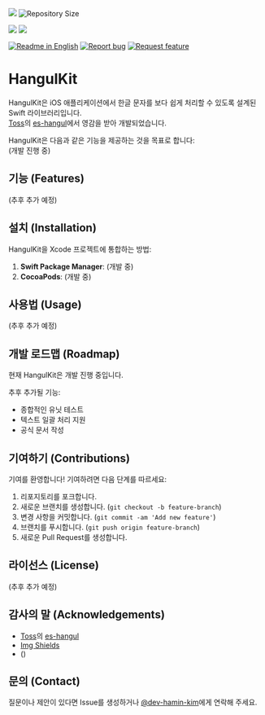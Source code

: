 <!--배지-->
![][license-shield] ![Repository Size][repository-size-shield]

<!--Swift Package Index Compatibility Badges-->
[![](https://img.shields.io/endpoint?url=https%3A%2F%2Fswiftpackageindex.com%2Fapi%2Fpackages%2Fdev-hamin-kim%2FHangulKit%2Fbadge%3Ftype%3Dswift-versions)](https://swiftpackageindex.com/dev-hamin-kim/HangulKit) [![](https://img.shields.io/endpoint?url=https%3A%2F%2Fswiftpackageindex.com%2Fapi%2Fpackages%2Fdev-hamin-kim%2FHangulKit%2Fbadge%3Ftype%3Dplatforms)](https://swiftpackageindex.com/dev-hamin-kim/HangulKit)

<!--프로젝트 대문 이미지-->


<!--프로젝트 버튼-->
 [![Readme in English][readme-eng-shield]][readme-eng-url] [![Report bug][report-bug-shield]][report-bug-url] [![Request feature][request-feature-shield]][request-feature-url]


<!--Url for Badges-->
[license-shield]: https://img.shields.io/github/license/dev-hamin-kim/HangulKit?labelColor=D8D8D8&color=04B4AE
[repository-size-shield]: https://img.shields.io/github/repo-size/dev-hamin-kim/HangulKit?labelColor=D8D8D8&color=BE81F7

<!--Url for Buttons-->
[readme-eng-shield]: https://img.shields.io/badge/-readme%20in%20English-2E2E2E?style=for-the-badge

[report-bug-shield]: https://img.shields.io/badge/-%F0%9F%90%9E%20report%20bug-F5A9A9?style=for-the-badge
[report-bug-url]: https://github.com/dev-hamin-kim/HangulKit/issues

[request-feature-shield]: https://img.shields.io/badge/-%E2%9C%A8%20request%20feature-A9D0F5?style=for-the-badge
[request-feature-url]: https://github.com/dev-hamin-kim/HangulKit/issues

<!--URLS-->
[license-url]: LICENSE.md
[readme-eng-url]: /README_en.md

# HangulKit

HangulKit은 iOS 애플리케이션에서 한글 문자를 보다 쉽게 처리할 수 있도록 설계된 Swift 라이브러리입니다.  
[Toss](https://github.com/toss)의 [es-hangul](https://github.com/toss/es-hangul)에서 영감을 받아 개발되었습니다.

HangulKit은 다음과 같은 기능을 제공하는 것을 목표로 합니다:  
(개발 진행 중)

## 기능 (Features)

(추후 추가 예정)

## 설치 (Installation)

HangulKit을 Xcode 프로젝트에 통합하는 방법:

1. **Swift Package Manager**: (개발 중)
2. **CocoaPods**: (개발 중)

## 사용법 (Usage)

(추후 추가 예정)

## 개발 로드맵 (Roadmap)

현재 HangulKit은 개발 진행 중입니다.

추후 추가될 기능:
- 종합적인 유닛 테스트
- 텍스트 일괄 처리 지원
- 공식 문서 작성

## 기여하기 (Contributions)

기여를 환영합니다! 기여하려면 다음 단계를 따르세요:

1. 리포지토리를 포크합니다.
2. 새로운 브랜치를 생성합니다. (`git checkout -b feature-branch`)
3. 변경 사항을 커밋합니다. (`git commit -am 'Add new feature'`)
4. 브랜치를 푸시합니다. (`git push origin feature-branch`)
5. 새로운 Pull Request를 생성합니다.

## 라이선스 (License)

(추후 추가 예정)

## 감사의 말 (Acknowledgements)

- [Toss](https://github.com/toss)의 [es-hangul](https://github.com/toss/es-hangul)
- [Img Shields](https://shields.io/)
- ()

## 문의 (Contact)

질문이나 제안이 있다면 Issue를 생성하거나 [@dev-hamin-kim](https://github.com/dev-hamin-kim)에게 연락해 주세요.
